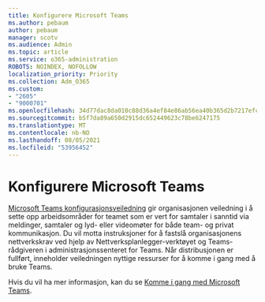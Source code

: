 ```yaml
---
title: Konfigurere Microsoft Teams
ms.author: pebaum
author: pebaum
manager: scotv
ms.audience: Admin
ms.topic: article
ms.service: o365-administration
ROBOTS: NOINDEX, NOFOLLOW
localization_priority: Priority
ms.collection: Adm_O365
ms.custom:
- "2605"
- "9000701"
ms.openlocfilehash: 34d77dac8da010c88d36a4ef84e86ab56ea40b365d2b7217efcd057df85738d3
ms.sourcegitcommit: b5f7da89a650d2915dc652449623c78be6247175
ms.translationtype: MT
ms.contentlocale: nb-NO
ms.lasthandoff: 08/05/2021
ms.locfileid: "53956452"
---
```

# <a name="set-up-microsoft-teams"></a>Konfigurere Microsoft Teams

[Microsoft Teams konfigurasjonsveiledning](https://aka.ms/teamsguidance)  gir organisasjonen veiledning i å sette opp arbeidsområder for teamet som er vert for samtaler i sanntid via meldinger, samtaler og lyd- eller videomøter for både team- og privat kommunikasjon. Du vil motta instruksjoner for å fastslå organisasjonens nettverkskrav ved hjelp av Nettverksplanlegger-verktøyet og Teams-rådgiveren i administrasjonssenteret for Teams. Når distribusjonen er fullført, inneholder veiledningen nyttige ressurser for å komme i gang med å bruke Teams.

Hvis du vil ha mer informasjon, kan du se [Komme i gang med Microsoft Teams](https://docs.microsoft.com/microsoftteams/get-started-with-teams-quick-start).
